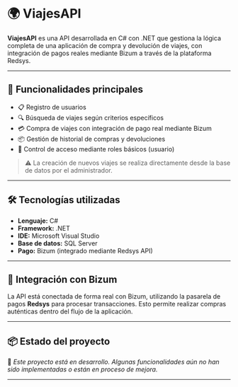 # 🌍 ViajesAPI

**ViajesAPI** es una API desarrollada en C# con .NET que gestiona la lógica completa de una aplicación de compra y devolución de viajes, con integración de pagos reales mediante Bizum a través de la plataforma Redsys.

---

## 🚀 Funcionalidades principales

- 📋 Registro de usuarios
- 🔍 Búsqueda de viajes según criterios específicos
- 💳 Compra de viajes con integración de pago real mediante Bizum
- 📦 Gestión de historial de compras y devoluciones
- 🔐 Control de acceso mediante roles básicos (usuario)

> ⚠️ La creación de nuevos viajes se realiza directamente desde la base de datos por el administrador.

---

## 🛠️ Tecnologías utilizadas

- **Lenguaje:** C#
- **Framework:** .NET
- **IDE:** Microsoft Visual Studio
- **Base de datos:** SQL Server
- **Pago:** Bizum (integrado mediante Redsys API)

---

## 💸 Integración con Bizum

La API está conectada de forma real con Bizum, utilizando la pasarela de pagos **Redsys** para procesar transacciones. Esto permite realizar compras auténticas dentro del flujo de la aplicación.

---

## 📦 Estado del proyecto

🚧 *Este proyecto está en desarrollo. Algunas funcionalidades aún no han sido implementadas o están en proceso de mejora.*

---
